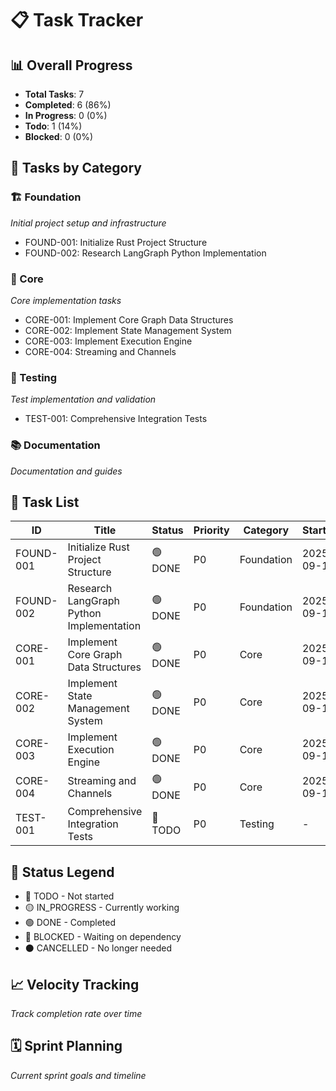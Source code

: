# 📋 Task Tracker

## 📊 Overall Progress
- **Total Tasks**: 7
- **Completed**: 6 (86%)
- **In Progress**: 0 (0%)
- **Todo**: 1 (14%)
- **Blocked**: 0 (0%)

## 🎯 Tasks by Category

### 🏗️ Foundation
*Initial project setup and infrastructure*
- FOUND-001: Initialize Rust Project Structure
- FOUND-002: Research LangGraph Python Implementation

### 🔧 Core
*Core implementation tasks*
- CORE-001: Implement Core Graph Data Structures
- CORE-002: Implement State Management System
- CORE-003: Implement Execution Engine
- CORE-004: Streaming and Channels

### 🧪 Testing
*Test implementation and validation*
- TEST-001: Comprehensive Integration Tests

### 📚 Documentation
*Documentation and guides*

## 📝 Task List

| ID | Title | Status | Priority | Category | Started | Completed |
|----|-------|--------|----------|----------|---------|-----------|
| FOUND-001 | Initialize Rust Project Structure | 🟢 DONE | P0 | Foundation | 2025-09-14 | 2025-09-14 |
| FOUND-002 | Research LangGraph Python Implementation | 🟢 DONE | P0 | Foundation | 2025-09-14 | 2025-09-14 |
| CORE-001 | Implement Core Graph Data Structures | 🟢 DONE | P0 | Core | 2025-09-14 | 2025-09-14 |
| CORE-002 | Implement State Management System | 🟢 DONE | P0 | Core | 2025-09-15 | 2025-09-15 |
| CORE-003 | Implement Execution Engine | 🟢 DONE | P0 | Core | 2025-09-15 | 2025-09-15 |
| CORE-004 | Streaming and Channels | 🟢 DONE | P0 | Core | 2025-09-15 | 2025-09-15 |
| TEST-001 | Comprehensive Integration Tests | 🔴 TODO | P0 | Testing | - | - |

## 🔄 Status Legend
- 🔴 TODO - Not started
- 🟡 IN_PROGRESS - Currently working
- 🟢 DONE - Completed
- 🔵 BLOCKED - Waiting on dependency
- ⚫ CANCELLED - No longer needed

## 📈 Velocity Tracking
*Track completion rate over time*

## 🗓️ Sprint Planning
*Current sprint goals and timeline*
